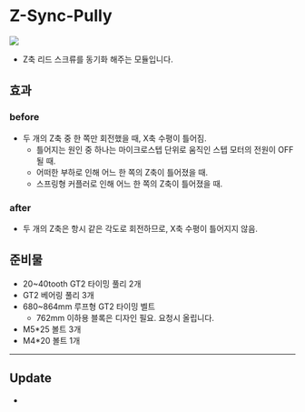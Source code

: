 # Z-Sync-Pully

![](https://github.com/simulz/CreMaker_TuneUp/blob/27c862370fcb232e11381ad24dc340107270ac69/3D_Models/Main_Parts/Z/Z-Sync-Pully/Image/20220212_101508.jpg)

- Z축 리드 스크류를 동기화 해주는 모듈입니다.

## 효과

### before

- 두 개의 Z축 중 한 쪽만 회전했을 때, X축 수평이 틀어짐.
  - 틀어지는 원인 중 하나는 마이크로스텝 단위로 움직인 스텝 모터의 전원이 OFF 될 때.
  - 어떠한 부하로 인해 어느 한 쪽의 Z축이 틀어졌을 때.
  - 스프링형 커플러로 인해 어느 한 쪽의 Z축이 틀어졌을 때.

### after
- 두 개의 Z축은 항시 같은 각도로 회전하므로, X축 수평이 틀어지지 않음.

## 준비물

- 20~40tooth GT2 타이밍 풀리 2개
- GT2 베어링 풀리 3개
- 680~864mm 루프형 GT2 타이밍 벨트
  - 762mm 이하용 블록은 디자인 필요. 요청시 올립니다.
- M5\*25 볼트 3개
- M4\*20 볼트 1개

***
## Update

-
